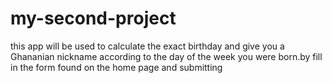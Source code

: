 # my-second-project
this app will be used to calculate the exact birthday and give you a Ghananian nickname according to the day of the week you were born.by fill in the form found on the home page and submitting
